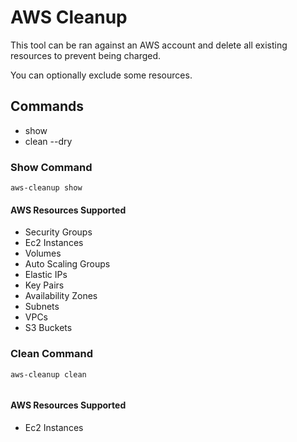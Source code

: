 # AWS Cleanup

This tool can be ran against an AWS account and delete all existing resources to prevent being charged.

You can optionally exclude some resources.

## Commands

- show
- clean --dry

### Show Command

```shell
aws-cleanup show
```

#### AWS Resources Supported

- Security Groups
- Ec2 Instances
- Volumes
- Auto Scaling Groups
- Elastic IPs
- Key Pairs
- Availability Zones
- Subnets
- VPCs
- S3 Buckets

### Clean Command

```shell
aws-cleanup clean


```

#### AWS Resources Supported

- Ec2 Instances
